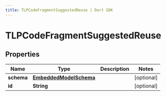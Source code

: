 ```yaml
---
title: TLPCodeFragmentSuggestedReuse | Dart SDK
---
```


# TLPCodeFragmentSuggestedReuse

## Properties
Name | Type | Description | Notes
------------ | ------------- | ------------- | -------------
**schema** | [**EmbeddedModelSchema**](EmbeddedModelSchema) |  | [optional] 
**id** | **String** |  | [optional] 


